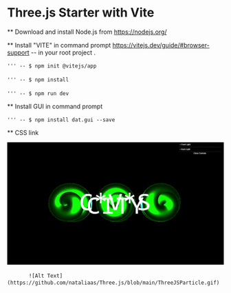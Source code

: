 # Three.js Starter with Vite

** Download and install Node.js from https://nodejs.org/

** Install "VITE" in command prompt https://vitejs.dev/guide/#browser-support -- in your root project .

    ''' -- $ npm init @vitejs/app
    
    ''' -- $ npm install
    
    ''' -- $ npm run dev
    
    
** Install GUI in command prompt

    ''' -- $ npm install dat.gui --save
    
** CSS link <link href="https://unpkg.com/tailwindcss@^2/dist/tailwind.min.css" rel="stylesheet">


![Alt Text](https://github.com/nataliaas/Three.js/blob/main/ThreeJs.gif)

           ![Alt Text](https://github.com/nataliaas/Three.js/blob/main/ThreeJSParticle.gif)
